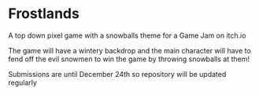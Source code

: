 # Frostlands

A top down pixel game with a snowballs theme for a Game Jam on itch.io

The game will have a wintery backdrop and the main character will have to fend off the evil snowmen to win the game by
throwing snowballs at them! 

Submissions are until December 24th so repository will be updated regularly